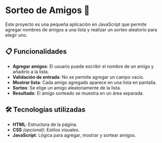 # Sorteo de Amigos 🎉

Este proyecto es una pequeña aplicación en JavaScript que permite agregar nombres de amigos a una lista y realizar un sorteo aleatorio para elegir uno.

## 📋 Funcionalidades

- **Agregar amigos**: El usuario puede escribir el nombre de un amigo y añadirlo a la lista.
- **Validación de entrada**: No se permite agregar un campo vacío.
- **Mostrar lista**: Cada amigo agregado aparece en una lista en pantalla.
- **Sorteo**: Se elige un amigo aleatoriamente de la lista.
- **Resultado**: El amigo sorteado se muestra en un área separada.

## 🛠 Tecnologías utilizadas

- **HTML**: Estructura de la página.
- **CSS** *(opcional)*: Estilos visuales.
- **JavaScript**: Lógica para agregar, mostrar y sortear amigos.

